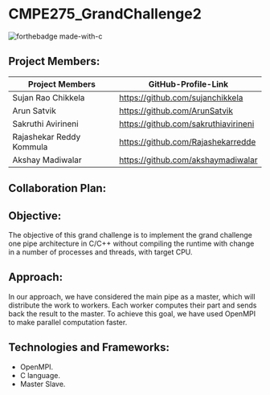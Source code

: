 # CMPE275_GrandChallenge2

![forthebadge made-with-c](https://forthebadge.com/images/badges/made-with-C.svg)

## Project Members:

| Project Members | GitHub-Profile-Link | 
| ----- | ----- |
| Sujan Rao Chikkela | https://github.com/sujanchikkela |
| Arun Satvik | https://github.com/ArunSatvik |
| Sakruthi Avirineni |https://github.com/sakruthiavirineni |
| Rajashekar Reddy Kommula | https://github.com/Rajashekarredde |
| Akshay Madiwalar | https://github.com/akshaymadiwalar |



## Collaboration Plan:


## Objective:
The objective of this grand challenge is to implement the grand challenge one pipe architecture in C/C++ without compiling the runtime  with change in a number of processes and threads, with target CPU.

## Approach:
In our approach, we have considered the main pipe as a master, which will distribute the work to workers. Each worker computes their part and sends back the result to the master. To achieve this goal, we have used OpenMPI to make parallel computation faster.


## Technologies and Frameworks:
  * OpenMPI.
  * C language.
  * Master Slave.
 
 
 
 
 
